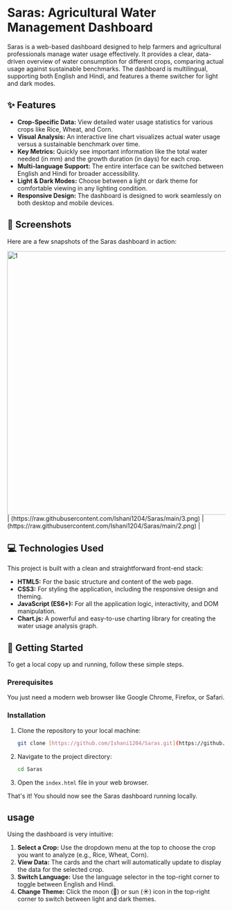 # Saras: Agricultural Water Management Dashboard

Saras is a web-based dashboard designed to help farmers and agricultural professionals manage water usage effectively. It provides a clear, data-driven overview of water consumption for different crops, comparing actual usage against sustainable benchmarks. The dashboard is multilingual, supporting both English and Hindi, and features a theme switcher for light and dark modes.

## ✨ Features

* **Crop-Specific Data:** View detailed water usage statistics for various crops like Rice, Wheat, and Corn.
* **Visual Analysis:** An interactive line chart visualizes actual water usage versus a sustainable benchmark over time.
* **Key Metrics:** Quickly see important information like the total water needed (in mm) and the growth duration 
                    (in days) for each crop.
* **Multi-language Support:** The entire interface can be switched between English and Hindi for broader accessibility.
* **Light & Dark Modes:** Choose between a light or dark theme for comfortable viewing in any lighting condition.
* **Responsive Design:** The dashboard is designed to work seamlessly on both desktop and mobile devices.

## 📸 Screenshots

Here are a few snapshots of the Saras dashboard in action:

<img width="1365" height="609" alt="1" src="https://github.com/user-attachments/assets/ef635430-5b86-4a9d-9dd7-5d14d7019b2a" />
 | (https://raw.githubusercontent.com/Ishani1204/Saras/main/3.png) | (https://raw.githubusercontent.com/Ishani1204/Saras/main/2.png) |

## 💻 Technologies Used

This project is built with a clean and straightforward front-end stack:

* **HTML5:** For the basic structure and content of the web page.
* **CSS3:** For styling the application, including the responsive design and theming.
* **JavaScript (ES6+):** For all the application logic, interactivity, and DOM manipulation.
* **Chart.js:** A powerful and easy-to-use charting library for creating the water usage analysis graph.

## 🚀 Getting Started

To get a local copy up and running, follow these simple steps.

### Prerequisites

You just need a modern web browser like Google Chrome, Firefox, or Safari.

### Installation

1.  Clone the repository to your local machine:
    ```sh
    git clone [https://github.com/Ishani1204/Saras.git](https://github.com/Ishani1204/Saras.git)
    ```
2.  Navigate to the project directory:
    ```sh
    cd Saras
    ```
3.  Open the `index.html` file in your web browser.

That's it! You should now see the Saras dashboard running locally.

##  usage

Using the dashboard is very intuitive:

1.  **Select a Crop:** Use the dropdown menu at the top to choose the crop you want to analyze (e.g., Rice, Wheat, Corn).
2.  **View Data:** The cards and the chart will automatically update to display the data for the selected crop.
3.  **Switch Language:** Use the language selector in the top-right corner to toggle between English and Hindi.
4.  **Change Theme:** Click the moon (🌙) or sun (☀️) icon in the top-right corner to switch between light and dark themes.
